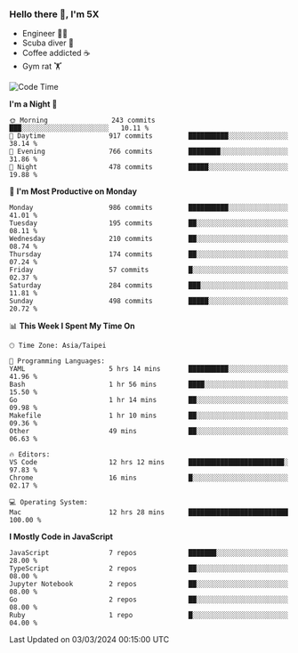 ### Hello there 👋, I'm 5X

* Engineer 👨‍💻
* Scuba diver 🤿
* Coffee addicted ☕️
* Gym rat 🏋️

<!--START_SECTION:waka-->
![Code Time](http://img.shields.io/badge/Code%20Time-827%20hrs%208%20mins-blue)

**I'm a Night 🦉** 

```text
🌞 Morning                243 commits         ███░░░░░░░░░░░░░░░░░░░░░░   10.11 % 
🌆 Daytime                917 commits         ██████████░░░░░░░░░░░░░░░   38.14 % 
🌃 Evening                766 commits         ████████░░░░░░░░░░░░░░░░░   31.86 % 
🌙 Night                  478 commits         █████░░░░░░░░░░░░░░░░░░░░   19.88 % 
```
📅 **I'm Most Productive on Monday** 

```text
Monday                   986 commits         ██████████░░░░░░░░░░░░░░░   41.01 % 
Tuesday                  195 commits         ██░░░░░░░░░░░░░░░░░░░░░░░   08.11 % 
Wednesday                210 commits         ██░░░░░░░░░░░░░░░░░░░░░░░   08.74 % 
Thursday                 174 commits         ██░░░░░░░░░░░░░░░░░░░░░░░   07.24 % 
Friday                   57 commits          █░░░░░░░░░░░░░░░░░░░░░░░░   02.37 % 
Saturday                 284 commits         ███░░░░░░░░░░░░░░░░░░░░░░   11.81 % 
Sunday                   498 commits         █████░░░░░░░░░░░░░░░░░░░░   20.72 % 
```


📊 **This Week I Spent My Time On** 

```text
🕑︎ Time Zone: Asia/Taipei

💬 Programming Languages: 
YAML                     5 hrs 14 mins       ██████████░░░░░░░░░░░░░░░   41.96 % 
Bash                     1 hr 56 mins        ████░░░░░░░░░░░░░░░░░░░░░   15.50 % 
Go                       1 hr 14 mins        ██░░░░░░░░░░░░░░░░░░░░░░░   09.98 % 
Makefile                 1 hr 10 mins        ██░░░░░░░░░░░░░░░░░░░░░░░   09.36 % 
Other                    49 mins             ██░░░░░░░░░░░░░░░░░░░░░░░   06.63 % 

🔥 Editors: 
VS Code                  12 hrs 12 mins      ████████████████████████░   97.83 % 
Chrome                   16 mins             █░░░░░░░░░░░░░░░░░░░░░░░░   02.17 % 

💻 Operating System: 
Mac                      12 hrs 28 mins      █████████████████████████   100.00 % 
```

**I Mostly Code in JavaScript** 

```text
JavaScript               7 repos             ███████░░░░░░░░░░░░░░░░░░   28.00 % 
TypeScript               2 repos             ██░░░░░░░░░░░░░░░░░░░░░░░   08.00 % 
Jupyter Notebook         2 repos             ██░░░░░░░░░░░░░░░░░░░░░░░   08.00 % 
Go                       2 repos             ██░░░░░░░░░░░░░░░░░░░░░░░   08.00 % 
Ruby                     1 repo              █░░░░░░░░░░░░░░░░░░░░░░░░   04.00 % 
```




 Last Updated on 03/03/2024 00:15:00 UTC
<!--END_SECTION:waka-->
